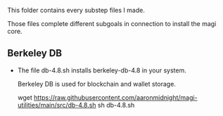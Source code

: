 This folder contains every substep files I made. 

Those files complete different subgoals in connection to install the magi core. 

Berkeley DB
-----
  * The file db-4.8.sh installs berkeley-db-4.8 in your system. 
  
    Berkeley DB is used for blockchain and wallet storage. 

     wget https://raw.githubusercontent.com/aaronmidnight/magi-utilities/main/src/db-4.8.sh
     sh db-4.8.sh

